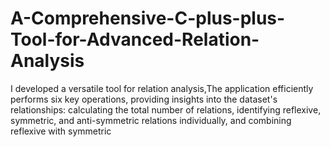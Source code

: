 # A-Comprehensive-C-plus-plus-Tool-for-Advanced-Relation-Analysis
I developed a versatile tool for relation analysis,The application efficiently performs six key operations, providing insights into the dataset's relationships: calculating the total number of relations, identifying reflexive, symmetric, and anti-symmetric relations individually, and combining reflexive with symmetric 

